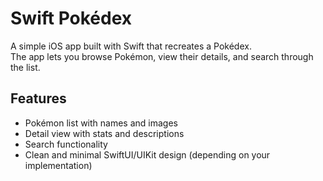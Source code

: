 # Swift Pokédex

A simple iOS app built with Swift that recreates a Pokédex.  
The app lets you browse Pokémon, view their details, and search through the list.

## Features
- Pokémon list with names and images  
- Detail view with stats and descriptions  
- Search functionality  
- Clean and minimal SwiftUI/UIKit design (depending on your implementation)
